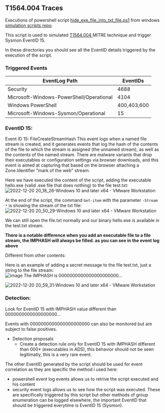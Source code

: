 ## T1564.004 Traces

Executions of powershell script [hide_exe_file_into_txt_file.ps1](https://raw.githubusercontent.com/mthcht/Purpleteam/main/Simulation/Windows/System/hide_exe_file_into_txt_file.ps1)
from windows [simulation scripts repo](https://github.com/mthcht/Purpleteam/tree/main/Simulation/Windows).

This script is used to simulated [T1564.004 ](https://attack.mitre.org/techniques/T1564/004/) MITRE technique and trigger Sysmon EventID 15.

In these directories you should see all the EventID details triggered by the execution of the script.

### Triggered Events
| EventLog Path                            | EventIDs       |
|------------------------------------------|----------------|
| Security                                 | 4688           |
| Microsoft-Windows-PowerShell/Operational | 4104           |
| Windows PowerShell                       | 400,403,600    |
| Microsoft-Windows-Sysmon/Operational     | 15             |

### EventID 15:
Event ID 15: FileCreateStreamHash
This event logs when a named file stream is created, and it generates events that log the hash of the contents of the file to which the stream is assigned (the unnamed stream), as well as the contents of the named stream.
There are malware variants that drop their executables or configuration settings via browser downloads, and this event is aimed at capturing that based on the browser attaching a Zone.Identifier "mark of the web" stream.

Here we have executed the content of the script, adding the executable hello.exe (valid .exe file that does nothing) to the file test.txt:
![2022-12-20 20_18_26-Windows 10 and later x64 - VMware Workstation](https://user-images.githubusercontent.com/75267080/208753880-71cdab38-13c0-4fae-a019-cedc79d11af6.png)

At the end of the script, the command `Get-item` with the parameter `-Stream *` is showing the stream of the txt file:
![2022-12-20 20_50_29-Windows 10 and later x64 - VMware Workstation](https://user-images.githubusercontent.com/75267080/208754562-133cede8-c8ca-4c1a-8fd1-451593765e78.png)

We can still open the file.txt normally and our binary hello.exe is available in the test.txt stream.

**There is a notable difference when you add an executable file to a file stream, the IMPHASH will always be filled. as you can see in the event log above**

Different from other contents:

Here is an example of adding a secret message to the file test.txt, just a string to the file stream:  
![image](https://user-images.githubusercontent.com/75267080/208755812-a3482453-ca9d-4310-ba92-ebefb30801d2.png)
The IMPHASH is 0000000000000000000000... 

![2022-12-20 20_59_31-Windows 10 and later x64 - VMware Workstation](https://user-images.githubusercontent.com/75267080/208755834-4b373e12-adb1-4491-8507-270720b878d0.png)

### Detection:
Look for EventID 15 with IMPHASH value different than 0000000000000000000...

Events with 0000000000000000000000 can also be monitored but are subject to false positives.


- Detection proposals
  - Create a detection rule only for EventID 15 with IMPHASH different than 000* (executables in ADS), this behavior should not be seen legitimatly, this is a very rare event.

The other EventID generated by the script should be used for event correlation as they are specific the method i used here:
- powershell event log events allows us to retrive the script executed and his content
- security event logs allows us to see how the script was executed.
These are specifically triggered by this script but other methods of group enumeration can be logged elsewhere, the important EventID that should be triggered everytime is EventID 15 (Sysmon).
